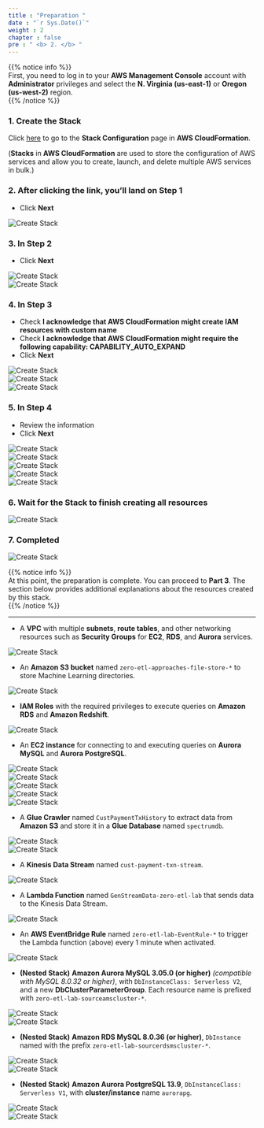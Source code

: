 ```yaml
---
title : "Preparation "
date : "`r Sys.Date()`"
weight : 2
chapter : false
pre : " <b> 2. </b> "
---
```


{{% notice info %}}  
First, you need to log in to your **AWS Management Console** account with **Administrator** privileges and select the **N. Virginia (us-east-1)** or **Oregon (us-west-2)** region.  
{{% /notice %}}

### 1. Create the Stack

Click [here](https://console.aws.amazon.com/cloudformation/home?#/stacks/new?stackName=zero-etl-lab&templateURL=https://redshift-demos.s3.amazonaws.com/zetl/approaches/zeroetl.yaml) to go to the **Stack Configuration** page in **AWS CloudFormation**.

(**Stacks** in **AWS CloudFormation** are used to store the configuration of AWS services and allow you to create, launch, and delete multiple AWS services in bulk.)

### 2. After clicking the link, you’ll land on Step 1  
+ Click **Next**  

![Create Stack](/images/2.prerequisite/1.png)

### 3. In Step 2  
+ Click **Next**  

![Create Stack](/images/2.prerequisite/2.png)  
![Create Stack](/images/2.prerequisite/3.png)

### 4. In Step 3  
+ Check **I acknowledge that AWS CloudFormation might create IAM resources with custom name**  
+ Check **I acknowledge that AWS CloudFormation might require the following capability: CAPABILITY_AUTO_EXPAND**  
+ Click **Next**  

![Create Stack](/images/2.prerequisite/4.png)  
![Create Stack](/images/2.prerequisite/5.png)  
![Create Stack](/images/2.prerequisite/6.png)

### 5. In Step 4  
+ Review the information  
+ Click **Next**  

![Create Stack](/images/2.prerequisite/7.png)  
![Create Stack](/images/2.prerequisite/8.png)  
![Create Stack](/images/2.prerequisite/9.png)  
![Create Stack](/images/2.prerequisite/10.png)  
![Create Stack](/images/2.prerequisite/11.png)

### 6. Wait for the Stack to finish creating all resources  

![Create Stack](/images/2.prerequisite/12.png)

### 7. Completed  

![Create Stack](/images/2.prerequisite/13.png)

{{% notice info %}}  
At this point, the preparation is complete. You can proceed to **Part 3**. The section below provides additional explanations about the resources created by this stack.  
{{% /notice %}}

---

- A **VPC** with multiple **subnets**, **route tables**, and other networking resources such as **Security Groups** for **EC2**, **RDS**, and **Aurora** services.

![Create Stack](/images/2.prerequisite/14.png)

- An **Amazon S3 bucket** named `zero-etl-approaches-file-store-*` to store Machine Learning directories.

![Create Stack](/images/2.prerequisite/15.png)

- **IAM Roles** with the required privileges to execute queries on **Amazon RDS** and **Amazon Redshift**.

![Create Stack](/images/2.prerequisite/35.png)

- An **EC2 instance** for connecting to and executing queries on **Aurora MySQL** and **Aurora PostgreSQL**.

![Create Stack](/images/2.prerequisite/16.png)  
![Create Stack](/images/2.prerequisite/17.png)  
![Create Stack](/images/2.prerequisite/18.png)  
![Create Stack](/images/2.prerequisite/19.png)  
![Create Stack](/images/2.prerequisite/20.png)

- A **Glue Crawler** named `CustPaymentTxHistory` to extract data from **Amazon S3** and store it in a **Glue Database** named `spectrumdb`.

![Create Stack](/images/2.prerequisite/21.png)  
![Create Stack](/images/2.prerequisite/22.png)

- A **Kinesis Data Stream** named `cust-payment-txn-stream`.

![Create Stack](/images/2.prerequisite/23.png)

- A **Lambda Function** named `GenStreamData-zero-etl-lab` that sends data to the Kinesis Data Stream.

![Create Stack](/images/2.prerequisite/24.png)

- An **AWS EventBridge Rule** named `zero-etl-lab-EventRule-*` to trigger the Lambda function (above) every 1 minute when activated.

![Create Stack](/images/2.prerequisite/25.png)

- **(Nested Stack)** **Amazon Aurora MySQL 3.05.0 (or higher)** *(compatible with MySQL 8.0.32 or higher)*, with `DbInstanceClass: Serverless V2`, and a new **DbClusterParameterGroup**. Each resource name is prefixed with `zero-etl-lab-sourceamscluster-*`.

![Create Stack](/images/2.prerequisite/27.png)  
![Create Stack](/images/2.prerequisite/26.png)

- **(Nested Stack)** **Amazon RDS MySQL 8.0.36 (or higher)**, `DbInstance` named with the prefix `zero-etl-lab-sourcerdsmscluster-*`.

![Create Stack](/images/2.prerequisite/28.png)  
![Create Stack](/images/2.prerequisite/30.png)

- **(Nested Stack)** **Amazon Aurora PostgreSQL 13.9**, `DbInstanceClass: Serverless V1`, with **cluster/instance** name `aurorapg`.

![Create Stack](/images/2.prerequisite/34.png)  
![Create Stack](/images/2.prerequisite/33.png)
